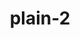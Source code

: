 ---
layout: women
meta: Cropped Lace Blouse
avail: In-Stock
details: Lace
material: 100% Polyester
size: Fits Small
measure: L 22" W 19"
feature: Lorem ipsum dolor sit amet, consectetur adipiscing elit. Pellentesque at arcu consequat, ultrices velit ac, convallis augue. Sed egestas odio ut felis malesuada, sit amet tempor.
cost: $20.00
title: plain-2
image: plain-3.jpg
category: plain
---